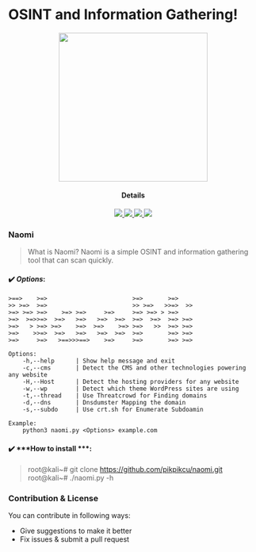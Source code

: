
# OSINT and Information Gathering!

<h4 align="center"><img src="https://raw.githubusercontent.com/pikpikcu/naomi/master/naomi.png" width="300px" height="300px">

</a>
<h4 align="center">Details</h4>                
<p align="center">
  </a>
  <a href="https://ru.m.wikipedia.org/wiki/python">
    <img src="https://img.shields.io/badge/language-python-green.svg">
 </a>
  <a href="https://t.me/WongNdes0">
   <img src="https://img.shields.io/badge/telegram--blue.svg">
   </a>
  <a href="https://github.com/pikpikcu/naomi">
    <img src="https://img.shields.io/badge/version-V0.1-green.svg">
 </a>
   <a href="https://github.com/pikpikcu/naomi/blob/master/LICENSE">
   <img src="https://img.shields.io/badge/LICENSE-red.svg">
   </a>
 </a>
</p>

### Naomi

> What is Naomi? Naomi is a simple OSINT and information gathering tool that can scan quickly.

#### ✔️ ***Options***:

> 
    >==>    >=>                        >=>       >=>     
    >> >=>  >=>                        >> >=>   >>=>  >> 
    >=> >=> >=>    >=> >=>     >=>     >=> >=> > >=>     
    >=>  >=>>=>  >=>   >=>   >=>  >=>  >=>  >=>  >=> >=> 
    >=>   > >=> >=>    >=>  >=>    >=> >=>   >>  >=> >=> 
    >=>    >>=>  >=>   >=>   >=>  >=>  >=>       >=> >=> 
    >=>     >=>   >==>>>==>    >=>     >=>       >=> >=>  

    Options:
        -h,--help      | Show help message and exit
        -c,--cms	   | Detect the CMS and other technologies powering any website
        -H,--Host      | Detect the hosting providers for any website
        -w,--wp        | Detect which theme WordPress sites are using
        -t,--thread    | Use Threatcrowd for Finding domains
        -d,--dns       | Dnsdumster Mapping the domain
        -s,--subdo     | Use crt.sh for Enumerate Subdoamin

    Example:
        python3 naomi.py <Options> example.com

#### ✔️ ***How to install ***:

> root@kali~# git clone https://github.com/pikpikcu/naomi.git
> root@kali~# ./naomi.py -h

### Contribution & License
You can contribute in following ways:

- Give suggestions to make it better
- Fix issues & submit a pull request